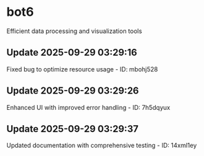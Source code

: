# bot6
Efficient data processing and visualization tools

## Update 2025-09-29 03:29:16
Fixed bug to optimize resource usage - ID: mbohj528


## Update 2025-09-29 03:29:26
Enhanced UI with improved error handling - ID: 7h5dqyux


## Update 2025-09-29 03:29:37
Updated documentation with comprehensive testing - ID: 14xml1ey

